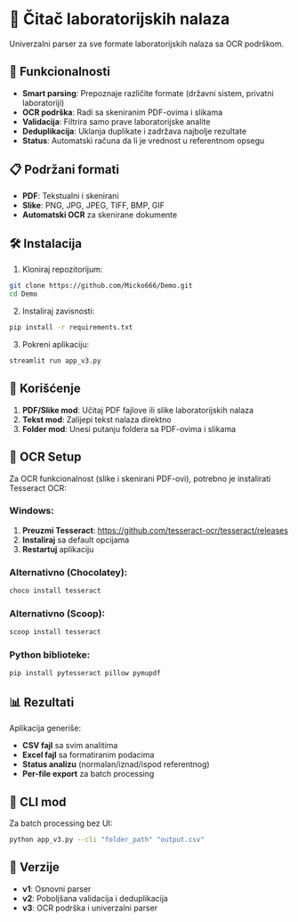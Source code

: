 # 🧪 Čitač laboratorijskih nalaza

Univerzalni parser za sve formate laboratorijskih nalaza sa OCR podrškom.

## 🚀 Funkcionalnosti

- **Smart parsing**: Prepoznaje različite formate (državni sistem, privatni laboratoriji)
- **OCR podrška**: Radi sa skeniranim PDF-ovima i slikama
- **Validacija**: Filtrira samo prave laboratorijske analite
- **Deduplikacija**: Uklanja duplikate i zadržava najbolje rezultate
- **Status**: Automatski računa da li je vrednost u referentnom opsegu

## 📋 Podržani formati

- **PDF**: Tekstualni i skenirani
- **Slike**: PNG, JPG, JPEG, TIFF, BMP, GIF
- **Automatski OCR** za skenirane dokumente

## 🛠️ Instalacija

1. Kloniraj repozitorijum:
```bash
git clone https://github.com/Micko666/Demo.git
cd Demo
```

2. Instaliraj zavisnosti:
```bash
pip install -r requirements.txt
```

3. Pokreni aplikaciju:
```bash
streamlit run app_v3.py
```

## 📖 Korišćenje

1. **PDF/Slike mod**: Učitaj PDF fajlove ili slike laboratorijskih nalaza
2. **Tekst mod**: Zalijepi tekst nalaza direktno
3. **Folder mod**: Unesi putanju foldera sa PDF-ovima i slikama

## 🔧 OCR Setup

Za OCR funkcionalnost (slike i skenirani PDF-ovi), potrebno je instalirati Tesseract OCR:

### Windows:
1. **Preuzmi Tesseract**: https://github.com/tesseract-ocr/tesseract/releases
2. **Instaliraj** sa default opcijama
3. **Restartuj** aplikaciju

### Alternativno (Chocolatey):
```bash
choco install tesseract
```

### Alternativno (Scoop):
```bash
scoop install tesseract
```

### Python biblioteke:
```bash
pip install pytesseract pillow pymupdf
```

## 📊 Rezultati

Aplikacija generiše:
- **CSV fajl** sa svim analitima
- **Excel fajl** sa formatiranim podacima
- **Status analizu** (normalan/iznad/ispod referentnog)
- **Per-file export** za batch processing

## 🧪 CLI mod

Za batch processing bez UI:

```bash
python app_v3.py --cli "folder_path" "output.csv"
```

## 📝 Verzije

- **v1**: Osnovni parser
- **v2**: Poboljšana validacija i deduplikacija
- **v3**: OCR podrška i univerzalni parser
